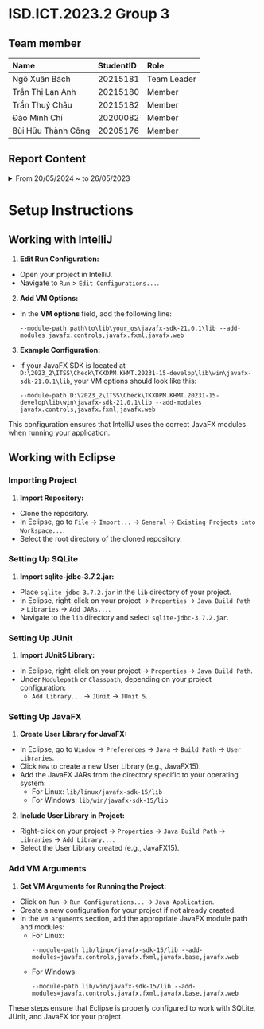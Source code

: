 # ISD.ICT.2023.2 Group 3

## Team member
| Name                   | StudentID   |Role        |
| :-----------------     | :---------- |:---------- |
| Ngô Xuân Bách          | 20215181    |Team Leader |
| Trần Thị Lan Anh       | 20215180    |Member      |
| Trần Thuỷ Châu         | 20215182    |Member      |
| Đào Minh Chí           | 20200082    |Member      |
| Bùi Hữu Thành Công     | 20205176    |Member      |

## Report Content
<details>
  <summary>From 20/05/2024 ~ to 26/05/2023 </summary>
<br>
<details>
<summary>Team Member 1: Ngô Xuân Bách</summary>
<br>

- Assigned tasks:
  - Create and set up database and connections

- Implementation details:
  - Pull Request(s): No PR (because creating init project)  https://github.com/ngobach26/ISD.ICT.20232.03/commit/c545587f52aa41bfb24fc05103b2a638189a8d5b?diff=split&w=0
  - Specific task details:
    - Create a temporary db(not final implementation )
    - Create initial project.

</details>

<details>
<summary>Team Member 2: Trần Thuỷ Châu</summary>
<br>

- Assigned tasks: Implement the home screen and product view

- Implementation details:
  - Pull Request(s): https://github.com/ngobach26/ISD.ICT.20232.03/commit/b8897760e9d0ed7d77c4e30df7343bfa3b3eb780
  - Specific task details:
    - Edit the HomeController, BaseController, Cart, Media, AimsException, MediaNotAvailableException according to the task
    - Create the home.fxml, media_home.fxml, popup.fxml and according handlers for those interfaces
</details>

<details>
<summary>Team Member 3: Trần Thị Lan Anh</summary>
<br>

- Assigned tasks: Implement the viewing cart

- Implementation details:
  - Pull Request(s): [#7](https://github.com/ngobach26/ISD.ICT.20232.03/pull/7)
  - Specific implementation details:
    - Implement controller, fxml view and handler for View Cart use case
</details>

<details>
<summary>Team Member 4: Đào Minh Chí</summary>
<br>

- Assigned tasks: Implement for VNPay interface and Pay order

- Implementation details:
  - Pull Request(s): 
  - Specific implementation details:
    - ...
    - ...
</details>

<details>
<summary>Team Member 5: Bùi Hữu Thành Công</summary>
<br>

- Assigned tasks: Implement Place Order, Place Rush Order function

- Implementation details:
  - Pull Request(s): https://github.com/ngobach26/ISD.ICT.20232.03/commit/24b4b415e10f6557b4b43a733da620a57e205688
  - Specific implementation details:
    - Implement Place Order and Place Rush Order functions
</details>
</details>

# Setup Instructions
## Working with IntelliJ

1. **Edit Run Configuration:**
  - Open your project in IntelliJ.
  - Navigate to `Run` > `Edit Configurations...`.

2. **Add VM Options:**
  - In the **VM options** field, add the following line:
    ```
    --module-path path\to\lib\your_os\javafx-sdk-21.0.1\lib --add-modules javafx.controls,javafx.fxml,javafx.web
    ```

3. **Example Configuration:**
  - If your JavaFX SDK is located at `D:\2023_2\ITSS\Check\TKXDPM.KHMT.20231-15-develop\lib\win\javafx-sdk-21.0.1\lib`, your VM options should look like this:
    ```
    --module-path D:\2023_2\ITSS\Check\TKXDPM.KHMT.20231-15-develop\lib\win\javafx-sdk-21.0.1\lib --add-modules javafx.controls,javafx.fxml,javafx.web
    ```

This configuration ensures that IntelliJ uses the correct JavaFX modules when running your application.


## Working with Eclipse

### Importing Project

1. **Import Repository:**
  - Clone the repository.
  - In Eclipse, go to `File` -> `Import...` -> `General` -> `Existing Projects into Workspace...`.
  - Select the root directory of the cloned repository.

### Setting Up SQLite

1. **Import sqlite-jdbc-3.7.2.jar:**
  - Place `sqlite-jdbc-3.7.2.jar` in the `lib` directory of your project.
  - In Eclipse, right-click on your project -> `Properties` -> `Java Build Path` -> `Libraries` -> `Add JARs...`.
  - Navigate to the `lib` directory and select `sqlite-jdbc-3.7.2.jar`.

### Setting Up JUnit

1. **Import JUnit5 Library:**
  - In Eclipse, right-click on your project -> `Properties` -> `Java Build Path`.
  - Under `Modulepath` or `Classpath`, depending on your project configuration:
    - `Add Library...` -> `JUnit` -> `JUnit 5`.

### Setting Up JavaFX

1. **Create User Library for JavaFX:**
  - In Eclipse, go to `Window` -> `Preferences` -> `Java` -> `Build Path` -> `User Libraries`.
  - Click `New` to create a new User Library (e.g., JavaFX15).
  - Add the JavaFX JARs from the directory specific to your operating system:
    - For Linux: `lib/linux/javafx-sdk-15/lib`
    - For Windows: `lib/win/javafx-sdk-15/lib`

2. **Include User Library in Project:**
  - Right-click on your project -> `Properties` -> `Java Build Path` -> `Libraries` -> `Add Library...`.
  - Select the User Library created (e.g., JavaFX15).

### Add VM Arguments

1. **Set VM Arguments for Running the Project:**
  - Click on `Run` -> `Run Configurations...` -> `Java Application`.
  - Create a new configuration for your project if not already created.
  - In the `VM arguments` section, add the appropriate JavaFX module path and modules:
    - For Linux:
      ```
      --module-path lib/linux/javafx-sdk-15/lib --add-modules=javafx.controls,javafx.fxml,javafx.base,javafx.web
      ```
    - For Windows:
      ```
      --module-path lib/win/javafx-sdk-15/lib --add-modules=javafx.controls,javafx.fxml,javafx.base,javafx.web
      ```

These steps ensure that Eclipse is properly configured to work with SQLite, JUnit, and JavaFX for your project.


